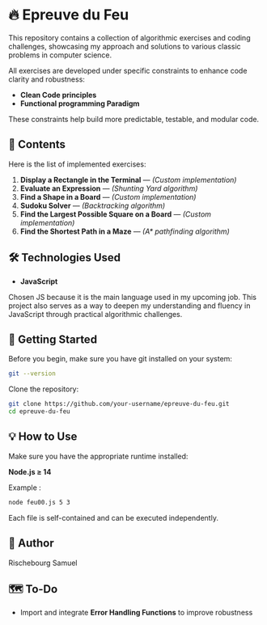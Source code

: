# 🔥 Epreuve du Feu

This repository contains a collection of algorithmic exercises and coding challenges, showcasing my approach and solutions to various classic problems in computer science.

All exercises are developed under specific constraints to enhance code clarity and robustness:

- **Clean Code principles**
- **Functional programming Paradigm**

These constraints help build more predictable, testable, and modular code.

## 📂 Contents

Here is the list of implemented exercises:

1. **Display a Rectangle in the Terminal** — _(Custom implementation)_
2. **Evaluate an Expression** — _(Shunting Yard algorithm)_
3. **Find a Shape in a Board** — _(Custom implementation)_
4. **Sudoku Solver** — _(Backtracking algorithm)_
5. **Find the Largest Possible Square on a Board** — _(Custom implementation)_
6. **Find the Shortest Path in a Maze** — _(A\* pathfinding algorithm)_

## 🛠️ Technologies Used

- **JavaScript**

Chosen JS because it is the main language used in my upcoming job. This project also serves as a way to deepen my understanding and fluency in JavaScript through practical algorithmic challenges.

## 🚀 Getting Started

Before you begin, make sure you have git installed on your system:

```bash
git --version
```

Clone the repository:

```bash
git clone https://github.com/your-username/epreuve-du-feu.git
cd epreuve-du-feu
```

## 💡 How to Use

Make sure you have the appropriate runtime installed:

**Node.js ≥ 14**

Example :

```bash
node feu00.js 5 3
```

Each file is self-contained and can be executed independently.

## 👤 Author

Rischebourg Samuel

## 🗺️ To-Do

- Import and integrate **Error Handling Functions** to improve robustness
